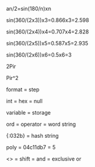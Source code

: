 an/2=sin(180/n)xn

sin(360/(2x3))x3=0.866x3=2.598

sin(360/(2x4))x4=0.707x4=2.828

sin(360/(2x5))x5=0.587x5=2.935

sin(360/(2x6))x6=0.5x6=3

2Pir

Pir^2

format = step

int = hex = null

variable = storage

ord = operator = word string

{:032b} = hash string

poly = 04c11db7 = 5

<> = shift = and = exclusive or

